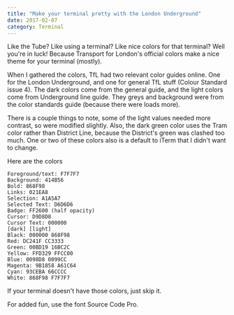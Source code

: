 ```yaml
---
title: "Make your terminal pretty with the London Underground"
date: 2017-02-07
category: Terminal
---
```


Like the Tube? Like using a terminal? Like nice colors for that terminal? Well you're in luck! Because Transport for London's official colors make a nice theme for your terminal (mostly).

When I gathered the colors, TfL had two relevant color guides online. One for the London Underground, and one for general TfL stuff (Colour Standard issue 4). The dark colors come from the general guide, and the light colors come from Underground line guide. They greys and background were from the color standards guide (because there were loads more).

There is a couple things to note, some of the light values needed more contrast, so were modified slightly. Also, the dark green color uses the Tram color rather than District Line, because the District's green was clashed too much. One or two of these colors also is a default to iTerm that I didn't want to change.

Here are the colors

```
Foreground/text: F7F7F7
Background: 414B56
Bold: 868F98
Links: 021EA8
Selection: A1A5A7
Selected Text: D6D6D6
Badge: FF2600 (half opacity)
Cursor: D9D8D8
Cursor Text: 000000
[dark] [light]
Black: 000000 868F98
Red: DC241F CC3333
Green: 00BD19 16BC2C
Yellow: FFD329 FFCC00
Blue: 0098D8 0099CC
Magenta: 9B1858 A61C64
Cyan: 93CEBA 66CCCC
White: 868F98 F7F7F7
```

If your terminal doesn't have those colors, just skip it.

For added fun, use the font Source Code Pro.
